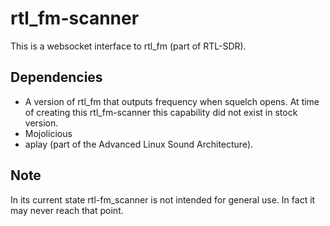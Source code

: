 rtl_fm-scanner
==============
This is a websocket interface to rtl_fm (part of RTL-SDR).

Dependencies
------------

* A version of rtl_fm that outputs frequency when squelch opens.  At time of creating this rtl_fm-scanner this capability did not exist in stock version.
* Mojolicious
* aplay (part of the Advanced Linux Sound Architecture).

Note
----
In its current state rtl-fm_scanner is not intended for general use.  In fact it may never reach that point.


